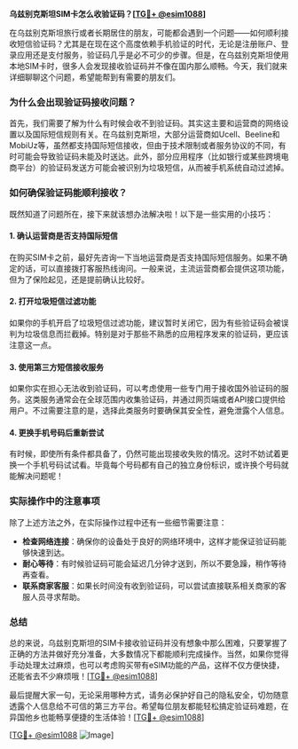**乌兹别克斯坦SIM卡怎么收验证码？[[TG💪+ @esim1088](https://t.me/s/esim1088)]**

在乌兹别克斯坦旅行或者长期居住的朋友，可能都会遇到一个问题——如何顺利接收短信验证码？尤其是在现在这个高度依赖手机验证的时代，无论是注册账户、登录应用还是支付服务，验证码几乎是必不可少的步骤。但是，在乌兹别克斯坦使用本地SIM卡时，很多人会发现接收验证码并不像在国内那么顺畅。今天，我们就来详细聊聊这个问题，希望能帮到有需要的朋友们。

### 为什么会出现验证码接收问题？

首先，我们需要了解为什么有时候会收不到验证码。其实这主要和运营商的网络设置以及国际短信规则有关。在乌兹别克斯坦，大部分运营商如Ucell、Beeline和MobiUz等，虽然都支持国际短信接收，但由于技术限制或者服务协议的不同，有时可能会导致验证码未能及时送达。此外，部分应用程序（比如银行或某些跨境电商平台）的验证码发送方可能会被识别为垃圾短信，从而被手机系统自动过滤掉。

### 如何确保验证码能顺利接收？

既然知道了问题所在，接下来就该想办法解决啦！以下是一些实用的小技巧：

#### 1. 确认运营商是否支持国际短信
在购买SIM卡之前，最好先咨询一下当地运营商是否支持国际短信服务。如果不确定的话，可以直接拨打客服热线询问。一般来说，主流运营商都会提供这项功能，但为了保险起见，还是提前确认比较好。

#### 2. 打开垃圾短信过滤功能
如果你的手机开启了垃圾短信过滤功能，建议暂时关闭它，因为有些验证码会被误判为垃圾信息而拦截掉。特别是对于那些不熟悉的应用程序发来的验证码，更应该注意这一点。

#### 3. 使用第三方短信接收服务
如果你实在担心无法收到验证码，可以考虑使用一些专门用于接收国外验证码的服务。这类服务通常会在全球范围内收集验证码，并通过网页端或者API接口提供给用户。不过需要注意的是，选择此类服务时要确保其安全性，避免泄露个人信息。

#### 4. 更换手机号码后重新尝试
有时候，即使所有条件都具备了，仍然可能出现接收失败的情况。这时不妨试着更换一个手机号码试试看。毕竟每个号码都有自己的独立身份标识，或许换个号码就能解决问题呢！

### 实际操作中的注意事项

除了上述方法之外，在实际操作过程中还有一些细节需要注意：

- **检查网络连接**：确保你的设备处于良好的网络环境中，这样才能保证验证码能够快速到达。
- **耐心等待**：有时候验证码可能会延迟几分钟才送到，所以不要急躁，稍作等待再查看。
- **联系商家客服**：如果长时间没有收到验证码，可以尝试直接联系相关商家的客服人员寻求帮助。

### 总结

总的来说，乌兹别克斯坦的SIM卡接收验证码并没有想象中那么困难，只要掌握了正确的方法并做好充分准备，大多数情况下都能顺利完成操作。当然，如果你觉得手动处理太过麻烦，也可以考虑购买带有eSIM功能的产品，这样不仅方便快捷，还能省去不少麻烦哦！[[TG💪+ @esim1088](https://t.me/s/esim1088)]

最后提醒大家一句，无论采用哪种方式，请务必保护好自己的隐私安全，切勿随意透露个人信息给不可信的第三方平台。希望每位朋友都能轻松搞定验证码难题，在异国他乡也能畅享便捷的生活体验！[[TG💪+ @esim1088](https://t.me/s/esim1088)] 

[[TG💪+ @esim1088](https://t.me/s/esim1088) ![Image](https://i.postimg.cc/4NQfJmqS/Snipaste-2025-05-13-00-14-12.png)]